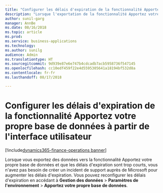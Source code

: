 ```yaml
--- 
title: "Configurer les délais d'expiration de la fonctionnalité Apportez votre propre base de données à partir de l'interface utilisateur"
description: "Lorsque l'exportation de la fonctionnalité Apportez votre propre base de données requiert des délais d'expiration plus longs que ceux par défaut, vous pouvez les reconfigurer dans l'interface utilisateur."
author: sunil-garg
manager: AnnBe
ms.date: 08/16/2018
ms.topic: article
ms.prod: 
ms.service: business-applications
ms.technology: 
ms.author: sunilg
audience: Admin
ms.translationtype: HT
ms.sourcegitcommit: 9d939e87e6e747b4cdcadb7acb5958736f547145
ms.openlocfilehash: cc10edf459f22e4d5595305641a18194bf532d8a
ms.contentlocale: fr-fr
ms.lasthandoff: 08/17/2018

--- 
```


#  <a name="configure-bring-your-own-database-timeouts-from-the-ui"></a>Configurer les délais d'expiration de la fonctionnalité Apportez votre propre base de données à partir de l'interface utilisateur 

[!include[dynamics365-finance-operations banner](../includes/dynamics365-finance-operations.md)]

  
Lorsque vous exportez des données vers la fonctionnalité Apportez votre propre base de données et que les délais d'expiration sont trop courts, vous n'avez pas besoin de créer un incident de support auprès de Microsoft pour augmenter les délais d'expiration. Vous pouvez reconfigurer les délais d'expiration en accédant à **Gestion des données** > **Paramètres de l'environnement** > **Apportez votre propre base de données**.

